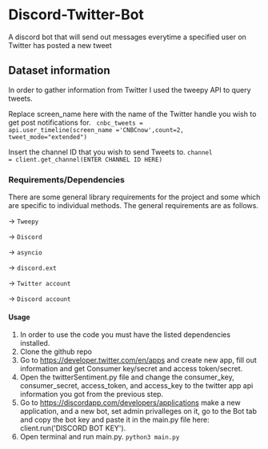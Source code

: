 # Discord-Twitter-Bot
A discord bot that will send out messages everytime a specified user on Twitter has posted a new tweet

## Dataset information
In order to gather information from Twitter I used the tweepy API to query tweets. 

Replace screen_name here with the name of the Twitter handle you wish to get post notifications for. 
<code> cnbc_tweets = api.user_timeline(screen_name ='CNBCnow',count=2, tweet_mode="extended") </code>

Insert the channel ID that you wish to send Tweets to.
<code>channel = client.get_channel(ENTER CHANNEL ID HERE)</code>


### Requirements/Dependencies
There are some general library requirements for the project and some which are specific to individual methods.
The general requirements are as follows.


-> <code>Tweepy</code>

-> <code>Discord</code>

-> <code>asyncio</code>

-> <code>discord.ext</code>

-> <code>Twitter account</code>

-> <code>Discord account</code>



#### Usage

1. In order to use the code you must have the listed dependencies installed. 
2. Clone the github repo
3. Go to https://developer.twitter.com/en/apps and create new app, fill out information and get Consumer key/secret and access token/secret.
4. Open the twitterSentiment.py file and change the consumer_key, consumer_secret, access_token, and access_key to the twitter app api information you got from the previous step.
5. Go to https://discordapp.com/developers/applications make a new application, and a new bot, set admin privalleges on it, go to the Bot tab and copy the bot key and paste it in the main.py file here: client.run('DISCORD BOT KEY'). 
5. Open terminal and run main.py. <code>python3 main.py</code>

